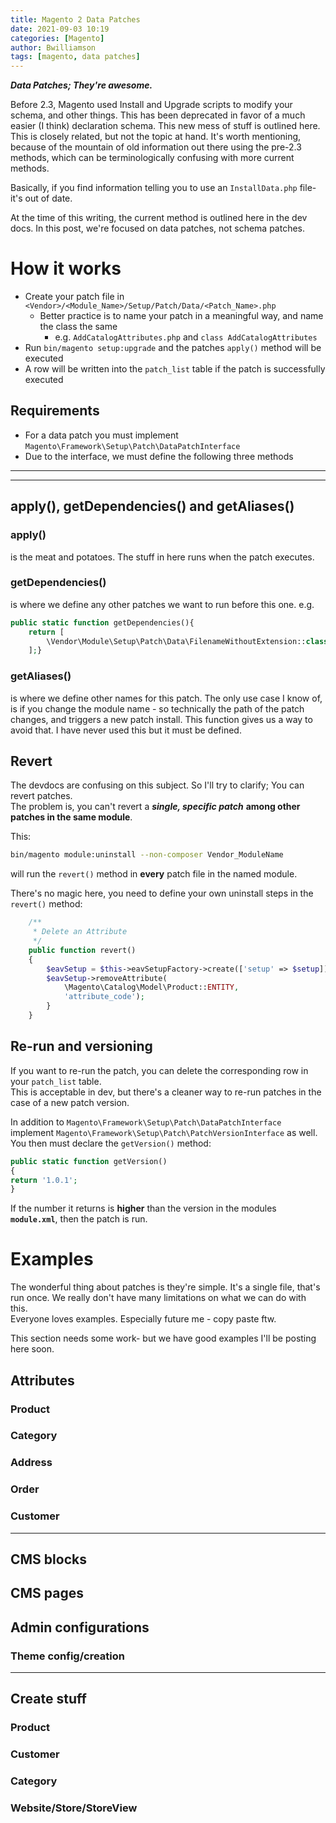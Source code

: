 ```yaml
---
title: Magento 2 Data Patches
date: 2021-09-03 10:19
categories: [Magento]
author: Bwilliamson
tags: [magento, data patches]
---
```


***Data Patches; They're awesome.***

Before 2.3, Magento used Install and Upgrade scripts to modify your schema, and other things. This has been deprecated in favor of a much easier (I think) declaration schema. This new mess of stuff is outlined here. This is closely related, but not the topic at hand. It's worth mentioning, because of the mountain of old information out there using the pre-2.3 methods, which can be terminologically confusing with more current methods. 

Basically, if you find information telling you to use an `InstallData.php` file- it's out of date. 

At the time of this writing, the current method is outlined here in the dev docs. In this post, we're focused on data patches, not schema patches.

# How it works

* Create your patch file in `<Vendor>/<Module_Name>/Setup/Patch/Data/<Patch_Name>.php`
    * Better practice is to name your patch in a meaningful way, and name the class the same
        * e.g. `AddCatalogAttributes.php` and `class AddCatalogAttributes`
* Run `bin/magento setup:upgrade` and the patches `apply()` method will be executed
* A row will be written into the `patch_list` table if the patch is successfully executed


## Requirements

* For a data patch you must implement `Magento\Framework\Setup\Patch\DataPatchInterface`
* Due to the interface, we must define the following three methods
  
---
---

## apply(), getDependencies() and getAliases()  
  

### apply()  
is the meat and potatoes. The stuff in here runs when the patch executes. 

### getDependencies()
is where we define any other patches we want to run before this one.
e.g.   
```php
public static function getDependencies(){
    return [
        \Vendor\Module\Setup\Patch\Data\FilenameWithoutExtension::class
    ];}
```

### getAliases()
is where we define other names for this patch. The only use case I know of, is if you change the module name - so technically the path of the patch changes, and triggers a new patch install. This function gives us a way to avoid that. I have never used this but it must be defined. 

## Revert
The devdocs are confusing on this subject. So I'll try to clarify; You can revert patches.  
The problem is, you can't revert a ***single, specific patch*** **among other patches in the same module**.   

This:  
```bash
bin/magento module:uninstall --non-composer Vendor_ModuleName
```
will run the `revert()` method in **every** patch file in the named module.  

There's no magic here, you need to define your own uninstall steps in the `revert()` method:
```php
    /**
     * Delete an Attribute
     */
    public function revert()
    {
        $eavSetup = $this->eavSetupFactory->create(['setup' => $setup]);
        $eavSetup->removeAttribute(
            \Magento\Catalog\Model\Product::ENTITY,
            'attribute_code');
        }
    }
```


## Re-run and versioning  

If you want to re-run the patch, you can delete the corresponding row in your `patch_list` table.  
This is acceptable in dev, but there's a cleaner way to re-run patches in the case of a new patch version.

In addition to `Magento\Framework\Setup\Patch\DataPatchInterface` implement `Magento\Framework\Setup\Patch\PatchVersionInterface` as well.
You then must declare the `getVersion()` method:
```php
public static function getVersion()
{
return '1.0.1';
}
```
If the number it returns is **higher** than the version in the modules **`module.xml`**, then the patch is run.

# Examples

The wonderful thing about patches is they're simple. It's a single file, that's run once. We really don't have many limitations on what we can do with this.  
Everyone loves examples. Especially future me - copy paste ftw. 

This section needs some work- but we have good examples I'll be posting here soon.

## Attributes
### Product
### Category
### Address
### Order
### Customer
---
## CMS blocks
## CMS pages
## Admin configurations
### Theme config/creation
---
## Create stuff
### Product
### Customer
### Category
### Website/Store/StoreView